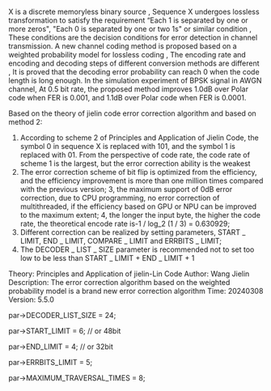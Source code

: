   X is a discrete memoryless binary source , Sequence X undergoes lossless transformation to satisfy the requirement “Each 1 is separated by one or more zeros", "Each 0 is separated by one or two 1s" or similar condition , These conditions are the decision conditions for error detection in channel transmission. A new channel coding method is proposed based on a weighted probability model for lossless coding , The encoding rate and encoding and decoding steps of different conversion methods are different , It is proved that the decoding error probability can reach 0 when the code length is long enough. In the simulation experiment of BPSK signal in AWGN channel, At 0.5 bit rate, the proposed method improves 1.0dB over Polar code when FER is 0.001, and 1.1dB over Polar code when FER is 0.0001.

  Based on the theory of jielin code error correction algorithm and based on method 2:
1. According to scheme 2 of Principles and Application of Jielin Code, the symbol 0 in sequence X is replaced with 101, and the symbol 1 is replaced with 01. From the perspective of code rate, the code rate of scheme 1 is the largest, but the error correction ability is the weakest
2. The error correction scheme of bit flip is optimized from the efficiency, and the efficiency improvement is more than one million times compared with the previous version;
3, the maximum support of 0dB error correction, due to CPU programming, no error correction of multithreaded, if the efficiency based on GPU or NPU can be improved to the maximum extent;
4, the longer the input byte, the higher the code rate, the theoretical encode rate is-1 / log_2 (1 / 3) = 0.630929;
5. Different correction can be realized by setting parameters, START _ LIMIT, END _ LIMIT, COMPARE _ LIMIT and ERRBITS _ LIMIT;
6. The DECODER _ LIST _ SIZE parameter is recommended not to set too low to be less than START _ LIMIT + END _ LIMIT + 1

Theory: Principles and Application of jielin-Lin Code
Author: Wang Jielin
Description: The error correction algorithm based on the weighted probability model is a brand new error correction algorithm
Time: 20240308
Version: 5.5.0


par->DECODER_LIST_SIZE = 24;

par->START_LIMIT = 6; // or 48bit

par->END_LIMIT = 4; // or 32bit

par->ERRBITS_LIMIT = 5;

par->MAXIMUM_TRAVERSAL_TIMES = 8;

